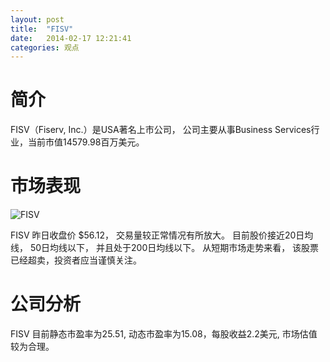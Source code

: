 ```yaml
---
layout: post
title:  "FISV"
date:   2014-02-17 12:21:41
categories: 观点
---
```


# 简介
FISV（Fiserv, Inc.）是USA著名上市公司，
公司主要从事Business Services行业，当前市值14579.98百万美元。

# 市场表现

![FISV](http://finviz.com/chart.ashx?t=FISV&ty=c&ta=1&p=d&s=l)

FISV 昨日收盘价 $56.12，
交易量较正常情况有所放大。
目前股价接近20日均线，
50日均线以下，
并且处于200日均线以下。
从短期市场走势来看，
该股票已经超卖，投资者应当谨慎关注。

# 公司分析
FISV 目前静态市盈率为25.51, 动态市盈率为15.08，每股收益2.2美元,
市场估值较为合理。
